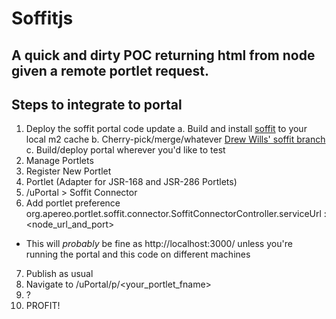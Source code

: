 # Soffitjs
## A quick and dirty POC returning html from node given a remote portlet request.

## Steps to integrate to portal

1. Deploy the soffit portal code update
  a. Build and install [soffit](https://github.com/drewwills/Soffit) to your local m2 cache
  b. Cherry-pick/merge/whatever [Drew Wills' soffit branch](https://github.com/drewwills/uportal/tree/add-soffit)
  c. Build/deploy portal wherever you'd like to test
2. Manage Portlets
3. Register New Portlet
4. Portlet (Adapter for JSR-168 and JSR-286 Portlets)
5. /uPortal > Soffit Connector
6. Add portlet preference org.apereo.portlet.soffit.connector.SoffitConnectorController.serviceUrl : \<node_url_and_port\>
  - This will *probably* be fine as http://localhost:3000/ unless you're running the portal and this code on different machines
7. Publish as usual
8. Navigate to /uPortal/p/\<your_portlet_fname\>
9. ?
10. PROFIT!
